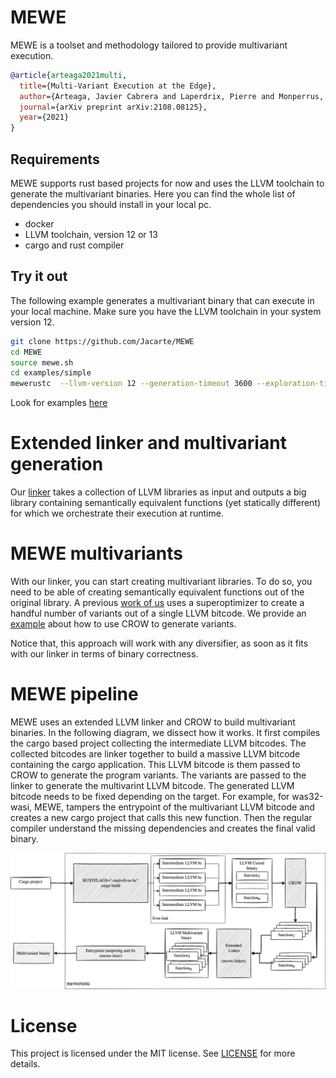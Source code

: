 # MEWE

MEWE is a toolset and methodology tailored to provide multivariant execution.


```bibtex
@article{arteaga2021multi,
  title={Multi-Variant Execution at the Edge},
  author={Arteaga, Javier Cabrera and Laperdrix, Pierre and Monperrus, Martin and Baudry, Benoit},
  journal={arXiv preprint arXiv:2108.08125},
  year={2021}
}
```

## Requirements

MEWE supports rust based projects for now and uses the LLVM toolchain to generate the multivariant binaries. Here you can find the whole list of dependencies you should install in your local pc.

- docker
- LLVM toolchain, version 12 or 13
- cargo and rust compiler

## Try it out

The following example generates a multivariant binary that can execute in your local machine. Make sure you have the LLVM toolchain in your system version 12.

```bash
git clone https://github.com/Jacarte/MEWE
cd MEWE
source mewe.sh
cd examples/simple
mewerustc  --llvm-version 12 --generation-timeout 3600 --exploration-timeout 120
```

Look for examples [here](examples)

# Extended linker and multivariant generation

Our [linker](multivariant-mixer) takes a collection of LLVM libraries as input and outputs a big library containing semantically equivalent functions (yet statically different) for which we orchestrate their execution at runtime.

 
# MEWE multivariants

With our linker, you can start creating multivariant libraries. To do so, you need to be able of creating semantically equivalent functions out of the original library. A previous [work of us](https://github.com/KTH/slumps/tree/master/crow) uses a superoptimizer to create a handful number of variants out of a single LLVM bitcode. We provide an [example](examples/calling_crow) about how to use CROW to generate variants.

Notice that, this approach will work with any diversifier, as soon as it fits with our linker in terms of binary correctness. 

# MEWE pipeline

MEWE uses an extended LLVM linker and CROW to build multivariant binaries. In the following diagram, we dissect how it works. It first compiles the cargo based project collecting the intermediate LLVM bitcodes. The collected bitcodes are linker together to build a massive LLVM bitcode containing the cargo application. This LLVM bitcode is them passed to CROW to generate the program variants. The variants are passed to the linker to generate the multivarint LLVM bitcode.
The generated LLVM bitcode needs to be fixed depending on the target. For example, for was32-wasi, MEWE, tampers the entrypoint of the multivariant LLVM bitcode and creates a new cargo project that calls this new function. Then the regular compiler understand the missing dependencies and creates the final valid binary.

![diagram](docs/diagram3.png)

# License

This project is licensed under the MIT license. See [LICENSE](LICENSE.md) for more details.